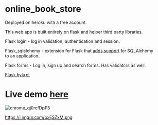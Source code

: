 # online_book_store
Deployed on heroku with a free account.

This web app is built entirely on flask and helper third party libraries.

Flask login -  log in validation, authentication and session.

Flask_sqlalchemy -  extension for Flask that [adds support](https://flask-sqlalchemy.palletsprojects.com/en/2.x/) for SQLAlchemy to an application.

Flask forms - Log in, sign up and search forms. Has validators as well.

[Flask bykrpt](https://flask-bcrypt.readthedocs.io/en/latest/)

# Live demo [here](https://bookstore4u.herokuapp.com/)


![chrome_qj0rcfDpP5](https://user-images.githubusercontent.com/62855279/147797284-31c6eeb1-037d-4419-8d8a-8f93401a3deb.jpg)

https://i.imgur.com/bxESZxM.png
